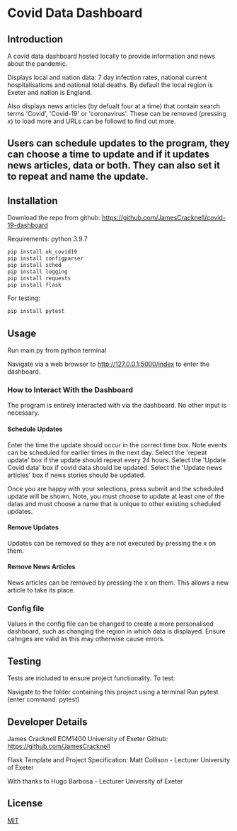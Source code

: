 # Covid Data Dashboard

## Introduction

A covid data dashboard hosted locally to provide information and news about the pandemic.

Displays local and nation data: 7 day infection rates, national current hospitalisations and national total deaths. By default the local region is Exeter and nation is England.

Also displays news articles (by defualt four at a time) that contain search terms 'Covid', 'Covid-19' or 'coronavirus'. These can be removed (pressing x) to load more and URLs can be followd to find out more.

Users can schedule updates to the program, they can choose a time to update and if it updates news articles, data or both. They can also set it to repeat and name the update.
---

## Installation

Download the repo from github: https://github.com/JamesCracknell/covid-19-dashboard

Requirements:
python 3.9.7
```python
pip install uk_covid19
pip install configparser
pip install sched
pip install logging
pip install requests
pip install flask
```
For testing: 
```python
pip install pytest
```


## Usage

Run main.py from python terminal

Navigate via a web browser to http://127.0.0.1:5000/index to enter the dashboard.

### How to Interact With the Dashboard
The program is entirely interacted with via the dashboard. No other input is necessary.

#### Schedule Updates

Enter the time the update should occur in the correct time box. Note events can be scheduled for earlier times in the next day.
Select the 'repeat update' box if the update should repeat every 24 hours.
Select the 'Update Covid data' box if covid data should be updated.
Select the 'Update news articles' box if news stories should be updated.

Once you are happy with your selections, press submit and the scheduled update will be shown. Note, you must choose to update at least one of the datas and must choose a name that is unique to other existing scheduled updates.

#### Remove Updates

Updates can be removed so they are not executed by pressing the x on them.

#### Remove News Articles

News articles can be removed by pressing the x on them. This allows a new article to take its place.

### Config file
Values in the config file can be changed to create a more personalised dashboard, such as changing the region in which data is displayed. Ensure cahnges are valid as this may otherwise cause errors.

## Testing

Tests are included to ensure project functionality. To test:

Navigate to the folder containing this project using a terminal
Run pytest (enter command: pytest)
## Developer Details
James Cracknell
ECM1400 University of Exeter
Github: https://github.com/JamesCracknell

Flask Template and Project Specification:
Matt Collison - Lecturer University of Exeter

With thanks to Hugo Barbosa - Lecturer University of Exeter

## License
[MIT](https://choosealicense.com/licenses/mit/)
